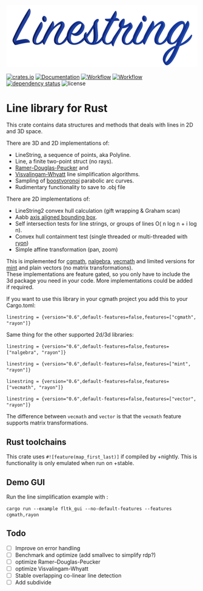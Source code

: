 ![Rusty voronoi](img/linestring.png)

[![crates.io](https://img.shields.io/crates/v/linestring.svg)](https://crates.io/crates/linestring)
[![Documentation](https://docs.rs/linestring/badge.svg)](https://docs.rs/linestring)
[![Workflow](https://github.com/eadf/linestring.rs/workflows/Rust/badge.svg)](https://github.com/eadf/linestring.rs/workflows/Rust/badge.svg)
[![Workflow](https://github.com/eadf/linestring.rs/workflows/Clippy/badge.svg)](https://github.com/eadf/linestring.rs/workflows/Clippy/badge.svg)
[![dependency status](https://deps.rs/crate/linestring/0.6.3/status.svg)](https://deps.rs/crate/linestring/0.6.3)
![license](https://img.shields.io/crates/l/linestring)

# Line library for Rust

This crate contains data structures and methods that deals with lines in 2D and 3D space.

There are 3D and 2D implementations of:
* LineString, a sequence of points, aka Polyline.
* Line, a finite two-point struct (no rays).
* [Ramer–Douglas-Peucker](https://en.wikipedia.org/wiki/Ramer–Douglas–Peucker_algorithm) and
* [Visvalingam-Whyatt](https://en.wikipedia.org/wiki/Visvalingam–Whyatt_algorithm) line simplification algorithms.
* Sampling of [boostvoronoi](https://github.com/eadf/boostvoronoi.rs) parabolic arc curves.
* Rudimentary functionality to save to .obj file

There are 2D implementations of:
* LineString2 convex hull calculation (gift wrapping & Graham scan)
* Aabb [axis aligned bounding box](https://en.wikipedia.org/wiki/Minimum_bounding_box).
* Self intersection tests for line strings, or groups of lines O( n log n + i log n).
* Convex hull containment test (single threaded or multi-threaded with [ryon](https://crates.io/crates/rayon))
* Simple affine transformation (pan, zoom)

This is implemented for [cgmath](https://crates.io/crates/cgmath), 
[nalgebra](https://crates.io/crates/nalgebra), [vecmath](https://crates.io/crates/vecmath) 
and limited versions for [mint](https://crates.io/crates/mint) and plain vectors (no matrix transformations).
\
These implementations are feature gated, so you only have to include the 3d package you need in your code.
More implementations could be added if required.

If you want to use this library in your cgmath project you add this to your Cargo.toml:
```cargo
linestring = {version="0.6",default-features=false,features=["cgmath", "rayon"]}
```
Same thing for the other supported 2d/3d libraries: 
```cargo
linestring = {version="0.6",default-features=false,features=["nalgebra", "rayon"]}
```

```cargo
linestring = {version="0.6",default-features=false,features=["mint", "rayon"]}
```

```cargo
linestring = {version="0.6",default-features=false,features=["vecmath", "rayon"]}
```
```cargo
linestring = {version="0.6",default-features=false,features=["vector", "rayon"]}
```
The difference between ```vecmath``` and ```vector``` is that the ```vecmath``` feature supports 
matrix transformations.

## Rust toolchains

This crate uses `#![feature(map_first_last)]` if compiled by +nightly. This is functionality is only emulated when run on +stable.

## Demo GUI
Run the line simplification example with :
```fish
cargo run --example fltk_gui --no-default-features --features cgmath,rayon
```

## Todo
- [ ] Improve on error handling
- [ ] Benchmark and optimize (add smallvec to simplify rdp?)
- [ ] optimize Ramer–Douglas-Peucker
- [ ] optimize Visvalingam-Whyatt
- [ ] Stable overlapping co-linear line detection
- [ ] Add subdivide
